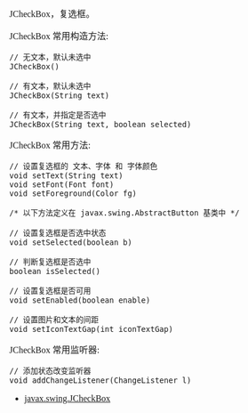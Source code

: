 <font face="SimSun" size=3>

JCheckBox，复选框。

JCheckBox 常用构造方法:

~~~
// 无文本，默认未选中
JCheckBox()

// 有文本，默认未选中
JCheckBox(String text)

// 有文本，并指定是否选中
JCheckBox(String text, boolean selected)
~~~

JCheckBox 常用方法:

~~~
// 设置复选框的 文本、字体 和 字体颜色
void setText(String text)
void setFont(Font font)
void setForeground(Color fg)

/* 以下方法定义在 javax.swing.AbstractButton 基类中 */

// 设置复选框是否选中状态
void setSelected(boolean b)

// 判断复选框是否选中
boolean isSelected()

// 设置复选框是否可用
void setEnabled(boolean enable)

// 设置图片和文本的间距
void setIconTextGap(int iconTextGap)
~~~

JCheckBox 常用监听器:

~~~
// 添加状态改变监听器
void addChangeListener(ChangeListener l)
~~~

- [javax.swing.JCheckBox](https://docs.oracle.com/javase/8/docs/api/javax/swing/JCheckBox.html)

</font>